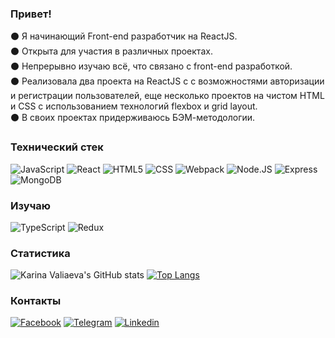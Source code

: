 ### Привет!

 :black_circle: Я начинающий Front-end разработчик на ReactJS.</br>
 :black_circle: Открыта для участия в различных проектах. </br>
 :black_circle: Непрерывно изучаю всё, что связано с front-end разработкой.</br>
 :black_circle: Реализовала два проекта на ReactJS c с возможностями авторизации и регистрации пользователей, еще несколько проектов на чистом HTML и CSS с использованием технологий flexbox и grid layout.</br>
 :black_circle: В своих проектах придерживаюсь БЭМ-методологии.</br>


### Технический стек

![JavaScript](https://img.shields.io/badge/-JavaScript-4d4d4d?style=plastic&logo=javascript) ![React](https://img.shields.io/badge/-React-4d4d4d?style=plastic&logo=react) ![HTML5](https://img.shields.io/badge/-HTML5-4d4d4d?style=plastic&logo=html5) ![CSS](https://img.shields.io/badge/-CSS-4d4d4d?style=plastic&logo=css3) ![Webpack](https://img.shields.io/badge/-Webpack-4d4d4d?style=plastic&logo=webpack) 
![Node.JS](https://img.shields.io/badge/-Node.js-4d4d4d?style=plastic&logo=node.js) ![Express](https://img.shields.io/badge/-Express-4d4d4d?style=plastic&logo=express) ![MongoDB](https://img.shields.io/badge/-MongoDB-4d4d4d?style=plastic&logo=mongoDB)

### Изучаю 
![TypeScript](https://img.shields.io/badge/-TypeScript-4d4d4d?style=plastic&logo=TypeScript) ![Redux](https://img.shields.io/badge/-Redux-4d4d4d?style=plastic&logo=Redux)

### Cтатистика

![Karina Valiaeva's GitHub stats](https://github-readme-stats.vercel.app/api?username=KarinaValiaeva&show_icons=true&theme=dark&bg_color=4d4d4d) [![Top Langs](https://github-readme-stats.vercel.app/api/top-langs/?username=KarinaValiaeva&layout=compact&theme=dark&bg_color=4d4d4d)](https://github.com/anuraghazra/github-readme-stats) 


### Контакты

[![Facebook](https://img.shields.io/badge/-Facebook-4d4d4d?style=plastic&logo=Facebook)](https://www.facebook.com/karina.kolpakova.7/) [![Telegram](https://img.shields.io/badge/-Telegram-4d4d4d?style=plastic&logo=Telegram)](https://t.me/karina_valiaeva) [![Linkedin](https://img.shields.io/badge/-Linkedin-4d4d4d?style=plastic&logo=Linkedin)](https://www.linkedin.com/in/karina-valiaeva-843044191) 
